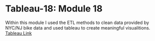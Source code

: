 # Tableau-18: Module 18

Within this module I used the ETL methods to clean data provided by NYC/NJ bike data and used tableau to create meaningful visualitions.
[Tableau Link](https://public.tableau.com/app/profile/dj.thapa/viz/Hw18Final/Phenomenon1-RiderType)<br>

